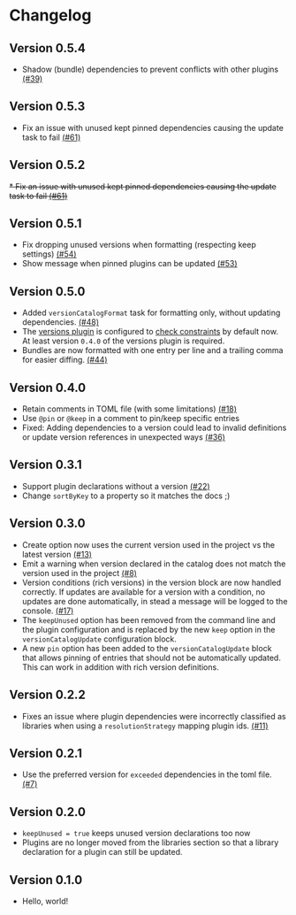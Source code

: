 # Changelog
Version 0.5.4
-------------
* Shadow (bundle) dependencies to prevent conflicts with other plugins [(#39)](https://github.com/littlerobots/version-catalog-update-plugin/issues/39)

Version 0.5.3
-------------
* Fix an issue with unused kept pinned dependencies causing the update task to fail [(#61)](https://github.com/littlerobots/version-catalog-update-plugin/issues/61)

Version 0.5.2
-------------
~~* Fix an issue with unused kept pinned dependencies causing the update task to fail [(#61)](https://github.com/littlerobots/version-catalog-update-plugin/issues/61)~~

Version 0.5.1
-------------
* Fix dropping unused versions when formatting (respecting keep settings) [(#54)](https://github.com/littlerobots/version-catalog-update-plugin/issues/54)
* Show message when pinned plugins can be updated [(#53)](https://github.com/littlerobots/version-catalog-update-plugin/issues/53)

Version 0.5.0
-------------
* Added `versionCatalogFormat` task for formatting only, without updating dependencies. [(#48)](https://github.com/littlerobots/version-catalog-update-plugin/issues/48)
* The [versions plugin](https://github.com/ben-manes/gradle-versions-plugin) is configured to [check constraints](https://github.com/ben-manes/gradle-versions-plugin#constraints) by default now. At least version `0.4.0` of the versions plugin is required.
* Bundles are now formatted with one entry per line and a trailing comma for easier diffing. [(#44)](https://github.com/littlerobots/version-catalog-update-plugin/issues/44)

Version 0.4.0
-------------
* Retain comments in TOML file (with some limitations) [(#18)](https://github.com/littlerobots/version-catalog-update-plugin/issues/18)
* Use `@pin` or `@keep` in a comment to pin/keep specific entries
* Fixed: Adding dependencies to a version could lead to invalid definitions or update version references in unexpected ways [(#36)](https://github.com/littlerobots/version-catalog-update-plugin/issues/36)

Version 0.3.1
-------------
* Support plugin declarations without a version [(#22)](https://github.com/littlerobots/version-catalog-update-plugin/issues/22)
* Change `sortByKey` to a property so it matches the docs ;)

Version 0.3.0
-------------
* Create option now uses the current version used in the project vs the latest version [(#13)](https://github.com/littlerobots/version-catalog-update-plugin/issues/13)
* Emit a warning when version declared in the catalog does not match the version used in the project [(#8)](https://github.com/littlerobots/version-catalog-update-plugin/issues/8)
* Version conditions (rich versions) in the version block are now handled correctly. If updates are available for a version with a condition, no updates are done automatically, in stead a message will be logged to the console. [(#17)](https://github.com/littlerobots/version-catalog-update-plugin/issues/17)
* The `keepUnused` option has been removed from the command line and the plugin configuration and is replaced by the new `keep` option in the `versionCatalogUpdate` configuration block.
* A new `pin` option has been added to the `versionCatalogUpdate` block that allows pinning of entries that should not be automatically updated. This can work in addition with rich version definitions.

Version 0.2.2
-------------
* Fixes an issue where plugin dependencies were incorrectly classified as libraries when using a `resolutionStrategy` mapping plugin ids. [(#11)](https://github.com/littlerobots/version-catalog-update-plugin/issues/11)

Version 0.2.1
--------------
* Use the preferred version for `exceeded` dependencies in the toml file. [(#7)](https://github.com/littlerobots/version-catalog-update-plugin/issues/7)

Version 0.2.0
-------------
* `keepUnused = true` keeps unused version declarations too now
* Plugins are no longer moved from the libraries section so that a library declaration for a plugin can still be updated.

Version 0.1.0
-------------
* Hello, world!
